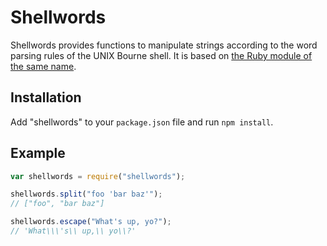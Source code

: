 # Shellwords

Shellwords provides functions to manipulate strings according to the word parsing rules of the UNIX Bourne shell. It is based on [the Ruby module of the same name](http://www.ruby-doc.org/stdlib-1.9.3/libdoc/shellwords/rdoc/Shellwords.html).

## Installation

Add "shellwords" to your `package.json` file and run `npm install`.

## Example

``` javascript
var shellwords = require("shellwords");

shellwords.split("foo 'bar baz'");
// ["foo", "bar baz"]

shellwords.escape("What's up, yo?");
// 'What\\\'s\\ up,\\ yo\\?'
```
